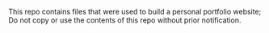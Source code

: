 This repo contains files that were used to build a personal portfolio website;
Do not copy or use the contents of this repo without prior notification.  
